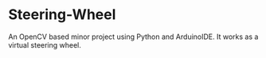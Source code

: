 # Steering-Wheel
An OpenCV based minor project using Python and ArduinoIDE. It works as a virtual steering wheel.

